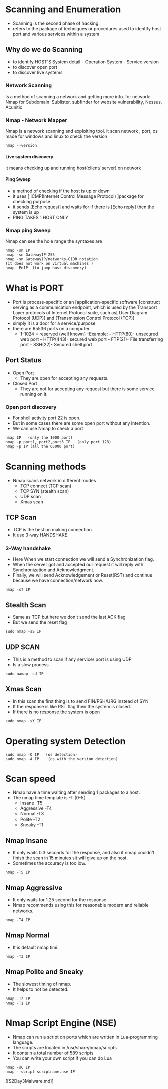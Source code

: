 # Scanning and Enumeration 

- Scanning is the second phase of hacking.
- refers to the package of techniques or procedures used to identify host port and various services within a system
## Why do we do Scanning 
- to identify HOST'S System detail
        - Operation System
        - Service version
- to discover open port
- to discover live systems
### Network Scanning
Is a method of scanning a network and getting more info.
for network: Nmap
for Subdomain: Sublister, subfinder
for website  vulnerability, Nessus, Acunitix
### Nmap - Network Mapper

Nmap is a network scanning and exploiting tool.
it scan network , port, os
made for windows and linux
to check the version 
```shell
nmap --version

```
 #### Live system discovery
it means checking up and running host(client/ server) on network

#### Ping Sweep
- a method of checking if the host is up or down
- it uses [ ICMP(Internet Control Message Protocol) ]package for checking purpose
- it sends [Echo request] and waits for if there is [Echo reply] then the system is up
- PING TAKES 1 HOST ONLY
### Nmap ping Sweep
Nmap can see the hole range
the syntaxes are 
```shell
nmap -sn IP
nmap -sn GatewayIP-255
nmap -sn GatewayIP/networks-CIDR notation 
(it does not work on virtual machines )
nmap -PnIP  (to jump host discovery)
```
# What is PORT
- Port is process-specific or an [application-specific software ]construct serving as a  communication endpoint, which is used by the Transport Layer protocols of Internet Protocol suite, such as[ User Diagram Protocol (UDP)] and [Transmission Control Protocol (TCP)]
- simply it is a door for a service/purpose 
- there are 65536 ports on a computer
	- 1-1024  = reserved (well known)
	-Example:
			- HTTP(80)- unsecured web port
			- HTTP(443)- secured web port
			- FTP(21)- File transferring port
			- SSH(22)- Secured shell port

## Port Status
- Open Port 
	- They are open for accepting any requests.
- Closed Port
	- They are not for accepting any request but there is some service running on it.

### Open port discovery
- For shell activity port 22 is open.
- But in some cases there are some open port without any intention.
- We can use Nmap to check a port
```shell
nmap IP   (only the 1000 port)
nmap -p port1, port2,port3 IP   (only port 123)
nmap -p IP (all the 65000 port)
```
# Scanning methods
- Nmap scans network in different modes
	- TCP connect (TCP scan)
	- TCP SYN (stealth scan)
	- UDP scan
	- Xmas scan
## TCP Scan
- TCP is the best on making connection.
- It use 3-way HANDSHAKE.
### 3-Way handshake
- Here When we start connection we will send a Synchronization flag.
- When the server got and accepted our request it will reply with 
Synchronization and Acknowledgment.
- Finally, we will send Acknowledgement or Reset(RST) and continue because we have connection/network now.
```shell
nmap -sT IP
```
## Stealth Scan
- Same as TCP but here we don't send the last ACK flag
- But we send the reset flag
```shell
sudo nmap -sS IP
```
## UDP SCAN 
- This is a method to scan if any service/ port is using UDP
- Is a slow process
```shell
sudo namap -sU IP
```
## Xmas Scan
- In this scan the first thing is to send FIN/PSH/URG instead of SYN
- If the response is like RST flag then the system is closed.
- If there is no response the system is open
```shell
sudo nmap -sX IP
```
# Operating system Detection 
```shell
sudo nmap -O IP   (os detection)
sudo nmap -A IP    (os with the version detection)
```
# Scan speed
- Nmap have a time waiting after sending 1 packages to a host.
- The nmap time template is -T (0-5)
	- Insane -T5
	- Aggressive -T4
	- Normal -T3
	- Polite -T2
	- Sneaky -T1
## Nmap Insane
- It only waits 0.3 seconds for the response, and also if nmap couldn't finish the scan in 15 minutes sit will give up on the host.
- Sometimes the accuracy is too low.
```shell
nmap -T5 IP
```
## Nmap Aggressive 
- It only waits for 1.25 second for the response.
- Nmap recommends using this for reasonable modern and reliable networks.
```shell
nmap -T4 IP
```
## Nmap Normal
- It is default nmap timi.
```shell 
nmap -T3 IP
```
## Nmap Polite and Sneaky
- The slowest timing of nmap.
- It helps to not be detected.
```shell
nmap -T2 IP
nmap -T1 IP
```
# Nmap Script Engine (NSE)
- Nmap can run a script on ports which are written in Lua-programming language.
- The scripts are located in /usr/share/nmap/scripts
- It contain a total number of 589 scripts
- You can write your own script if you can do Lua
```shell
nmap -sC IP
nmap --script scriptname.nse IP
```

[[S2Day3Malware.md]]
